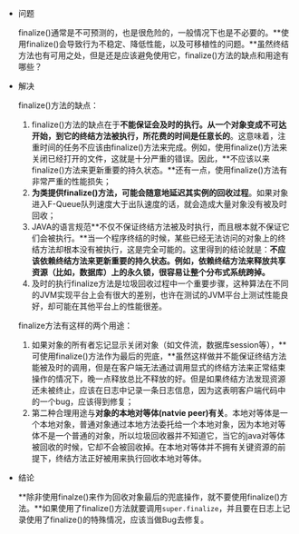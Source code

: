 - 问题

  finalize()通常是不可预测的，也是很危险的，一般情况下也是不必要的。**使用finalize()会导致行为不稳定、降低性能，以及可移植性的问题。**虽然终结方法也有可用之处，但是还是应该避免使用它，finalize()方法的缺点和用途有哪些？

- 解决

  finalize()方法的缺点：

  1. finalize()方法的缺点在于**不能保证会及时的执行。从一个对象变成不可达开始，到它的终结方法被执行，所花费的时间是任意长的**。这意味着，注重时间的任务不应该由finalize()方法来完成。例如，使用finalize()方法来关闭已经打开的文件，这就是十分严重的错误。因此，**不应该以来finalize()方法来更新重要的持久状态。**还有一点，使用finalize()方法有非常严重的性能损失；
  2. **为类提供finalize()方法，可能会随意地延迟其实例的回收过程**。如果对象进入F-Queue队列速度大于出队速度的话，就会造成大量对象没有被及时回收；
  3. JAVA的语言规范**不仅不保证终结方法被及时执行，而且根本就不保证它们会被执行。**当一个程序终结的时候，某些已经无法访问的对象上的终结方法却根本没有被执行，这是完全可能的。这里得到的结论就是：**不应该依赖终结方法来更新重要的持久状态。例如，依赖终结方法来释放共享资源（比如，数据库）上的永久锁，很容易让整个分布式系统跨掉。**
  4. 及时的执行finalize方法是垃圾回收过程中一个重要步骤，这种算法在不同的JVM实现平台上会有很大的差别，也许在测试的JVM平台上测试性能良好，却可能在其他平台上的性能很差。

  finalize方法有这样的两个用途：

  1. 如果对象的所有者忘记显示关闭对象（如文件流，数据库session等），**可使用finalize()方法作为最后的兜底，**虽然这样做并不能保证终结方法能被及时的调用，但是在客户端无法通过调用显式的终结方法来正常结束操作的情况下，晚一点释放总比不释放的好。但是如果终结方法发现资源还未被终止，应该在日志中记录一条日志信息，因为这表明客户端代码中的一个bug，应该得到修复；
  2. 第二种合理用途与**对象的本地对等体(natvie peer)有关**。本地对等体是一个本地对象，普通对象通过本地方法委托给一个本地对象，因为本地对等体不是一个普通的对象，所以垃圾回收器并不知道它，当它的java对等体被回收的时候，它却不会被回收掉。在本地对等体并不拥有关键资源的前提下，终结方法正好被用来执行回收本地对等体。

- 结论

  **除非使用finalze()来作为回收对象最后的兜底操作，就不要使用finalize()方法。**如果使用了finalize()方法就要调用`super.finalize`，并且要在日志上记录使用了finalize()的特殊情况，应该当做Bug去修复。